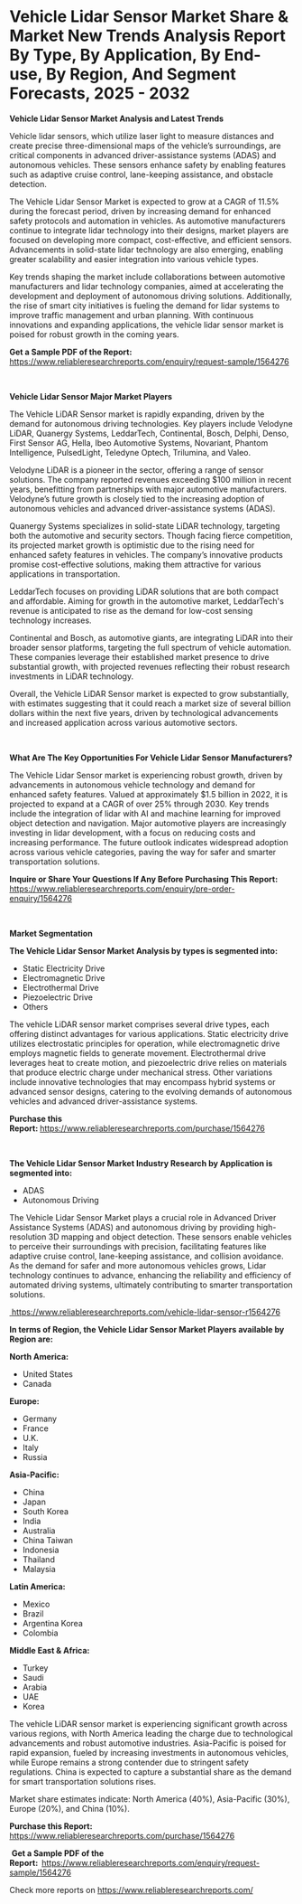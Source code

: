 <p><h1>Vehicle Lidar Sensor Market Share & Market New Trends Analysis Report By Type, By Application, By End-use, By Region, And Segment Forecasts, 2025 - 2032</h1></p><p><strong>Vehicle Lidar Sensor Market Analysis and Latest Trends</strong></p>
<p><p>Vehicle lidar sensors, which utilize laser light to measure distances and create precise three-dimensional maps of the vehicle’s surroundings, are critical components in advanced driver-assistance systems (ADAS) and autonomous vehicles. These sensors enhance safety by enabling features such as adaptive cruise control, lane-keeping assistance, and obstacle detection.</p><p>The Vehicle Lidar Sensor Market is expected to grow at a CAGR of 11.5% during the forecast period, driven by increasing demand for enhanced safety protocols and automation in vehicles. As automotive manufacturers continue to integrate lidar technology into their designs, market players are focused on developing more compact, cost-effective, and efficient sensors. Advancements in solid-state lidar technology are also emerging, enabling greater scalability and easier integration into various vehicle types.</p><p>Key trends shaping the market include collaborations between automotive manufacturers and lidar technology companies, aimed at accelerating the development and deployment of autonomous driving solutions. Additionally, the rise of smart city initiatives is fueling the demand for lidar systems to improve traffic management and urban planning. With continuous innovations and expanding applications, the vehicle lidar sensor market is poised for robust growth in the coming years.</p></p>
<p><strong>Get a Sample PDF of the Report:&nbsp;</strong> <a href="https://www.reliableresearchreports.com/enquiry/request-sample/1564276?utm_campaign=2286&utm_medium=2&utm_source=Github&utm_content=ia&utm_term=30032025&utm_id=vehicle-lidar-sensor">https://www.reliableresearchreports.com/enquiry/request-sample/1564276</a></p>
<p>&nbsp;</p>
<p><strong>Vehicle Lidar Sensor Major Market Players</strong></p>
<p><p>The Vehicle LiDAR Sensor market is rapidly expanding, driven by the demand for autonomous driving technologies. Key players include Velodyne LiDAR, Quanergy Systems, LeddarTech, Continental, Bosch, Delphi, Denso, First Sensor AG, Hella, Ibeo Automotive Systems, Novariant, Phantom Intelligence, PulsedLight, Teledyne Optech, Trilumina, and Valeo.</p><p>Velodyne LiDAR is a pioneer in the sector, offering a range of sensor solutions. The company reported revenues exceeding $100 million in recent years, benefitting from partnerships with major automotive manufacturers. Velodyne’s future growth is closely tied to the increasing adoption of autonomous vehicles and advanced driver-assistance systems (ADAS).</p><p>Quanergy Systems specializes in solid-state LiDAR technology, targeting both the automotive and security sectors. Though facing fierce competition, its projected market growth is optimistic due to the rising need for enhanced safety features in vehicles. The company’s innovative products promise cost-effective solutions, making them attractive for various applications in transportation.</p><p>LeddarTech focuses on providing LiDAR solutions that are both compact and affordable. Aiming for growth in the automotive market, LeddarTech's revenue is anticipated to rise as the demand for low-cost sensing technology increases.</p><p>Continental and Bosch, as automotive giants, are integrating LiDAR into their broader sensor platforms, targeting the full spectrum of vehicle automation. These companies leverage their established market presence to drive substantial growth, with projected revenues reflecting their robust research investments in LiDAR technology.</p><p>Overall, the Vehicle LiDAR Sensor market is expected to grow substantially, with estimates suggesting that it could reach a market size of several billion dollars within the next five years, driven by technological advancements and increased application across various automotive sectors.</p></p>
<p>&nbsp;</p>
<p><strong>What Are The Key Opportunities For Vehicle Lidar Sensor Manufacturers?</strong></p>
<p><p>The Vehicle Lidar Sensor market is experiencing robust growth, driven by advancements in autonomous vehicle technology and demand for enhanced safety features. Valued at approximately $1.5 billion in 2022, it is projected to expand at a CAGR of over 25% through 2030. Key trends include the integration of lidar with AI and machine learning for improved object detection and navigation. Major automotive players are increasingly investing in lidar development, with a focus on reducing costs and increasing performance. The future outlook indicates widespread adoption across various vehicle categories, paving the way for safer and smarter transportation solutions.</p></p>
<p><strong>Inquire or Share Your Questions If Any Before Purchasing This Report:</strong> <a href="https://www.reliableresearchreports.com/enquiry/pre-order-enquiry/1564276?utm_campaign=2286&utm_medium=2&utm_source=Github&utm_content=ia&utm_term=30032025&utm_id=vehicle-lidar-sensor">https://www.reliableresearchreports.com/enquiry/pre-order-enquiry/1564276</a></p>
<p>&nbsp;</p>
<p><strong>Market Segmentation</strong></p>
<p><strong>The Vehicle Lidar Sensor Market Analysis by types is segmented into:</strong></p>
<p><ul><li>Static Electricity Drive</li><li>Electromagnetic Drive</li><li>Electrothermal Drive</li><li>Piezoelectric Drive</li><li>Others</li></ul></p>
<p><p>The vehicle LiDAR sensor market comprises several drive types, each offering distinct advantages for various applications. Static electricity drive utilizes electrostatic principles for operation, while electromagnetic drive employs magnetic fields to generate movement. Electrothermal drive leverages heat to create motion, and piezoelectric drive relies on materials that produce electric charge under mechanical stress. Other variations include innovative technologies that may encompass hybrid systems or advanced sensor designs, catering to the evolving demands of autonomous vehicles and advanced driver-assistance systems.</p></p>
<p><strong>Purchase this Report:&nbsp;</strong><a href="https://www.reliableresearchreports.com/purchase/1564276?utm_campaign=2286&utm_medium=2&utm_source=Github&utm_content=ia&utm_term=30032025&utm_id=vehicle-lidar-sensor">https://www.reliableresearchreports.com/purchase/1564276</a></p>
<p>&nbsp;</p>
<p><strong>The Vehicle Lidar Sensor Market Industry Research by Application is segmented into:</strong></p>
<p><ul><li>ADAS</li><li>Autonomous Driving</li></ul></p>
<p><p>The Vehicle Lidar Sensor Market plays a crucial role in Advanced Driver Assistance Systems (ADAS) and autonomous driving by providing high-resolution 3D mapping and object detection. These sensors enable vehicles to perceive their surroundings with precision, facilitating features like adaptive cruise control, lane-keeping assistance, and collision avoidance. As the demand for safer and more autonomous vehicles grows, Lidar technology continues to advance, enhancing the reliability and efficiency of automated driving systems, ultimately contributing to smarter transportation solutions.</p></p>
<p><a href="https://www.reliableresearchreports.com/vehicle-lidar-sensor-r1564276?utm_campaign=2286&utm_medium=2&utm_source=Github&utm_content=ia&utm_term=30032025&utm_id=vehicle-lidar-sensor">&nbsp;https://www.reliableresearchreports.com/vehicle-lidar-sensor-r1564276</a></p>
<p><strong>In terms of Region, the Vehicle Lidar Sensor Market Players available by Region are:</strong></p>
<p>
    <p> <strong> North America: </strong>
        <ul>
            <li>United States</li>
            <li>Canada</li>
        </ul>
        </p> 
    <p> <strong> Europe: </strong>
        <ul>
            <li>Germany</li>
            <li>France</li>
            <li>U.K.</li>
            <li>Italy</li>
            <li>Russia</li>
        </ul>
        </p> 
    <p> <strong> Asia-Pacific: </strong>
        <ul>
            <li>China</li>
            <li>Japan</li>
            <li>South Korea</li>
            <li>India</li>
            <li>Australia</li>
            <li>China Taiwan</li>
            <li>Indonesia</li>
            <li>Thailand</li>
            <li>Malaysia</li>
        </ul>
        </p> 
    <p> <strong> Latin America: </strong>
        <ul>
            <li>Mexico</li>
            <li>Brazil</li>
            <li>Argentina Korea</li>
            <li>Colombia</li>
        </ul>
        </p> 
    <p> <strong> Middle East & Africa: </strong>
        <ul>
            <li>Turkey</li>
            <li>Saudi</li>
            <li>Arabia</li>
            <li>UAE</li>
            <li>Korea</li>
        </ul>
    </p>
    </p>
<p><p>The vehicle LiDAR sensor market is experiencing significant growth across various regions, with North America leading the charge due to technological advancements and robust automotive industries. Asia-Pacific is poised for rapid expansion, fueled by increasing investments in autonomous vehicles, while Europe remains a strong contender due to stringent safety regulations. China is expected to capture a substantial share as the demand for smart transportation solutions rises. </p><p>Market share estimates indicate: North America (40%), Asia-Pacific (30%), Europe (20%), and China (10%).</p></p>
<p><strong>Purchase this Report: </strong><a href="https://www.reliableresearchreports.com/purchase/1564276?utm_campaign=2286&utm_medium=2&utm_source=Github&utm_content=ia&utm_term=30032025&utm_id=vehicle-lidar-sensor">https://www.reliableresearchreports.com/purchase/1564276</a></p>
<p>&nbsp;<strong>Get a Sample PDF of the Report:&nbsp;&nbsp;</strong><a href="https://www.reliableresearchreports.com/enquiry/request-sample/1564276?utm_campaign=2286&utm_medium=2&utm_source=Github&utm_content=ia&utm_term=30032025&utm_id=vehicle-lidar-sensor">https://www.reliableresearchreports.com/enquiry/request-sample/1564276</a></p>
<p><strong></strong></p>
<p>Check more reports on <a href="https://www.reliableresearchreports.com/?utm_campaign=2286&utm_medium=2&utm_source=Github&utm_content=ia&utm_term=30032025&utm_id=vehicle-lidar-sensor">https://www.reliableresearchreports.com/</a></p>